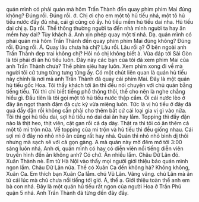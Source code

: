quán mình có phải quán mà hôm Trấn Thành đến quay phim phim Mai đúng không? Đúng rồi. Đúng rồi. ớ. Chị ơi cho em một tô hủ tiếu nhá, một tô hủ tiếu nước đầy đủ nhá, cái gì cũng có ấy. hủ tiếu mềm hủ tiếu dai nha. Hủ tiếu dai chị ạ. Dạ rồi. Thế thông thường người ta đến nhà mình người ta hay ăn mềm hay dai? Tùy khách á. Anh xin phép quay một tí nhá. Dạ. quán mình có phải quán mà hôm Trấn Thành đến quay phim phim Mai đúng không? Đúng rồi. Đúng rồi. Á. Quay lâu chưa hả chị? Lâu rồi. Lâu rồi ạ? Ở bên ngoài anh Trấn Thành đẹp trai không chị? Hỏi nó chị không biết à. Vừa đáp tới Sài Gòn là tôi phải đi ăn hủ tiếu luôn. Đây này các bạn của tôi đã xem phim Mai của anh Trấn Thành chưa? Thề phim siêu hay luôn. Xem phim xong đi về mà người tôi cứ tưng tửng tưng tửng ấy. Có một chút liên quan là quán hủ tiếu này chính là nơi mà anh Trấn Thành đã quay cái phim Mai. Đây là một quán hủ tiếu gốc Hoa. Tôi thấy khách tới ăn thì đều nói chuyện với chủ quán bằng tiếng tiều. Tôi thì chỉ biết tiếng phổ thông thôi, thế cho nên là nghe chẳng hiểu gì. Đầu tiên là tôi gọi một tô hủ tiếu nước thập cẩm. Ôi cái nước lèo ở đây ăn ngọt thanh đậm đà cực kỳ vừa miệng luôn. Tức là vị hủ tiếu ở đây đã quá đầy đặn rồi không cần phải cho thêm bất cứ cái loại gia vị gì vào nữa. Tôi thì gọi hủ tiếu dai, sợi hủ tiếu nó dai dai ăn hay lắm. Topping thì đầy đặn nào là thịt heo, thịt viên, cật gan rồi cả dạ dày. Thật ra thì tôi có ăn thêm cả một tô mì trộn nữa. Về topping của mì trộn và hủ tiếu thì đều giống nhau. Cái sợi mì ở đây nó nhỏ nhỏ ăn cũng rất hay nhá. Quán thì nhỏ nhỏ bình dị thôi nhưng mà sạch sẽ với cả gọn gàng. A mà quán này mở đêm mở tới 3:00 sáng luôn nhá. Anh ơi, quán mình có hay có diễn viên nổi tiếng diễn viên truyền hình đến ăn không anh? Có chứ. Ăn nhiều lắm. Châu Dữ Lân đó. Xuân Thành nè. Em từ Hà Nội vào thấy mọi người giới thiệu bảo quán mình ngon lắm. Châu Dữ Lân nữa. Thế có Xuân Ca đến không hả? Không không, Xuân Ca. Em thích bạn Xuân Ca lắm. chú Vũ Lân. Vâng vâng. chú Lân mà ăn từ cái lúc mà chú chưa nổi tiếng tới giờ. Á, thế ạ. Giới thiệu toàn thể anh em bà con nhá. Đây là một quán hủ tiếu rất ngon của người Hoa ở Trần Phú quận 5 nhá. Anh Trấn Thành đã từng đến đây đấy.